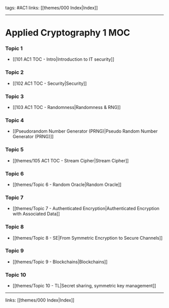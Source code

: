 tags: #AC1 
links:  [[themes/000 Index|Index]]

---
# Applied Cryptography 1 MOC

### Topic 1
- [[101 AC1 TOC - Intro|Introduction to IT security]]

### Topic 2
- [[102 AC1 TOC  - Security|Security]]

### Topic 3
- [[103 AC1 TOC - Randomness|Randomness & RNG]]

### Topic 4
- [[Pseudorandom Number Generator (PRNG)|Pseudo Random Number Generator (PRNG)]]

### Topic 5
- [[themes/105 AC1 TOC - Stream Cipher|Stream Cipher]]

### Topic 6
- [[themes/Topic 6 - Random Oracle|Random Oracle]]

### Topic 7
- [[themes/Topic 7 - Authenticated Encryption|Authenticated Encryption with Associated Data]]

### Topic 8
- [[themes/Topic 8 - SE|From Symmetric Encryption to Secure Channels]]

### Topic 9
- [[themes/Topic 9 - Blockchains|Blockchains]]

### Topic 10
- [[themes/Topic 10 - TL|Secret sharing, symmetric key management]]

---
links: [[themes/000 Index|Index]]